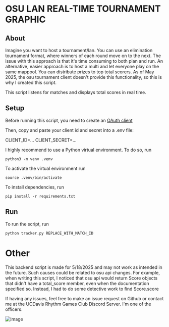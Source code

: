 # OSU LAN REAL-TIME TOURNAMENT GRAPHIC

## About
Imagine you want to host a tournament/lan. You can use an elimination tournament format, where winners of each round move on to the next. The issue with this approach is that it's time consuming to both plan and run. An alternative, easier approach is to host a multi and let everyone play on the same mappool. You can distribute prizes to top total scorers. As of May 2025, the osu tournament client doesn't provide this functionality, so this is why I created this script.

This script listens for matches and displays total scores in real time.

## Setup
Before running this script, you need to create an [OAuth client](https://osu.ppy.sh/docs/index.html#authentication)

Then, copy and paste your client id and secret into a .env file:

CLIENT_ID=...
CLIENT_SECRET=...

I highly recommend to use a Python virtual environment. To do so, run
```
python3 -m venv .venv
```

To activate the virtual environment run
```
source .venv/bin/activate
```

To install dependencies, run 
```
pip install -r requirements.txt
```

## Run
To run the script, run
```
python tracker.py REPLACE_WITH_MATCH_ID
```

# Other

This backend script is made for 5/18/2025 and may not work as intended in the future. Such causes could be related to osu api changes. For example, when writing this script, I noticed that osu api would return Score objects that didn't have a total_score member, even when the documentation specified so. Instead, I had to do some detective work to find Score.score

If having any issues, feel free to make an issue request on Github or contact me at the UCDavis Rhythm Games Club Discord Server. I'm one of the officers.

![image](https://github.com/user-attachments/assets/805d5b32-632d-4284-a920-4c5afcbe6e59)

